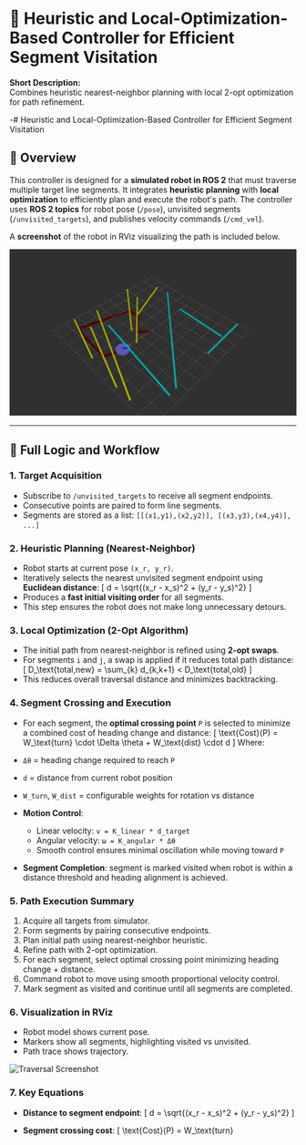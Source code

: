 # 🤖 Heuristic and Local-Optimization-Based Controller for Efficient Segment Visitation

**Short Description:**  
Combines heuristic nearest-neighbor planning with local 2-opt optimization for path refinement.

-# Heuristic and Local-Optimization-Based Controller for Efficient Segment Visitation

## 🔹 Overview

This controller is designed for a **simulated robot in ROS 2** that must traverse multiple target line segments.
It integrates **heuristic planning** with **local optimization** to efficiently plan and execute the robot's path.
The controller uses **ROS 2 topics** for robot pose (`/pose`), unvisited segments (`/unvisited_targets`), and publishes velocity commands (`/cmd_vel`).

A **screenshot** of the robot in RViz visualizing the path is included below.

![Traversal Screenshot](image.png)

---

## 🔹 Full Logic and Workflow

### **1. Target Acquisition**

* Subscribe to `/unvisited_targets` to receive all segment endpoints.
* Consecutive points are paired to form line segments.
* Segments are stored as a list: `[[(x1,y1),(x2,y2)], [(x3,y3),(x4,y4)], ...]`

### **2. Heuristic Planning (Nearest-Neighbor)**

* Robot starts at current pose `(x_r, y_r)`.
* Iteratively selects the nearest unvisited segment endpoint using **Euclidean distance**:
  [
  d = \sqrt{(x_r - x_s)^2 + (y_r - y_s)^2}
  ]
* Produces a **fast initial visiting order** for all segments.
* This step ensures the robot does not make long unnecessary detours.

### **3. Local Optimization (2-Opt Algorithm)**

* The initial path from nearest-neighbor is refined using **2-opt swaps**.
* For segments `i` and `j`, a swap is applied if it reduces total path distance:
  [
  D_\text{total,new} = \sum_{k} d_{k,k+1} < D_\text{total,old}
  ]
* This reduces overall traversal distance and minimizes backtracking.

### **4. Segment Crossing and Execution**

* For each segment, the **optimal crossing point** `P` is selected to minimize a combined cost of heading change and distance:
  [
  \text{Cost}(P) = W_\text{turn} \cdot \Delta \theta + W_\text{dist} \cdot d
  ]
  Where:

* `Δθ` = heading change required to reach `P`

* `d` = distance from current robot position

* `W_turn`, `W_dist` = configurable weights for rotation vs distance

* **Motion Control**:

  * Linear velocity: `v = K_linear * d_target`
  * Angular velocity: `ω = K_angular * Δθ`
  * Smooth control ensures minimal oscillation while moving toward `P`

* **Segment Completion**: segment is marked visited when robot is within a distance threshold and heading alignment is achieved.

### **5. Path Execution Summary**

1. Acquire all targets from simulator.
2. Form segments by pairing consecutive endpoints.
3. Plan initial path using nearest-neighbor heuristic.
4. Refine path with 2-opt optimization.
5. For each segment, select optimal crossing point minimizing heading change + distance.
6. Command robot to move using smooth proportional velocity control.
7. Mark segment as visited and continue until all segments are completed.

### **6. Visualization in RViz**

* Robot model shows current pose.
* Markers show all segments, highlighting visited vs unvisited.
* Path trace shows trajectory.

![Traversal Screenshot](assets/rviz_mid.png)

### **7. Key Equations**

* **Distance to segment endpoint**:
  [ d = \sqrt{(x_r - x_s)^2 + (y_r - y_s)^2} ]

* **Segment crossing cost**:
  [ \text{Cost}(P) = W_\text{turn}
